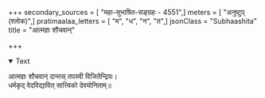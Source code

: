 +++
secondary_sources = [ "महा-सुभाषित-सङ्ग्रहः - 4551",]
meters = [ "अनुष्टुप् (श्लोक)",]
pratimaalaa_letters = [ "म", "ध", "न", "त",]
jsonClass = "Subhaashita"
title = "आत्मज्ञः शौचवान्"

+++

<details open><summary>Text</summary>

आत्मज्ञः शौचवान् दान्तस् तपस्वी विजितेन्द्रियः।  
धर्मकृद् वेदविद्यावित् सात्त्विको देवयोनिताम्॥
</details>
